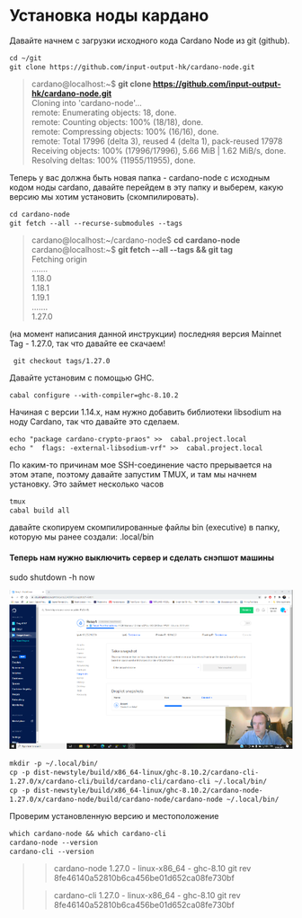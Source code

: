 # Установка ноды кардано

Давайте начнем с загрузки исходного кода Cardano Node из git \(github\).

```text
cd ~/git
git clone https://github.com/input-output-hk/cardano-node.git
```

> cardano@localhost:~$  **git clone https://github.com/input-output-hk/cardano-node.git**  
> Cloning into 'cardano-node'...  
> remote: Enumerating objects: 18, done.  
> remote: Counting objects: 100% \(18/18\), done.  
> remote: Compressing objects: 100% \(16/16\), done.  
> remote: Total 17996 \(delta 3\), reused 4 \(delta 1\), pack-reused 17978  
> Receiving objects: 100% \(17996/17996\), 5.66 MiB \| 1.62 MiB/s, done.  
> Resolving deltas: 100% \(11955/11955\), done.

Теперь у вас должна быть новая папка - cardano-node с исходным кодом ноды cardano, давайте перейдем в эту папку и выберем, какую версию мы хотим установить \(скомпилировать\).

```text
cd cardano-node
git fetch --all --recurse-submodules --tags
```



> cardano@localhost:~/cardano-node$ **cd** **cardano-node**  
> cardano@localhost:~$ **git fetch --all --tags && git tag**   
> Fetching origin  
> .......  
> 1.18.0  
> 1.18.1  
> 1.19.1  
> .......  
> 1.27.0

\(на момент написания данной инструкции\) последняя версия Mainnet Tag - 1.27.0, так что давайте ее скачаем!

```text
 git checkout tags/1.27.0
```

Давайте установим с помощью GHC.

```text
cabal configure --with-compiler=ghc-8.10.2
```

Начиная с версии 1.14.x, нам нужно добавить библиотеки libsodium на ноду Cardano, так что давайте это сделаем.

```text
echo "package cardano-crypto-praos" >>  cabal.project.local
echo "  flags: -external-libsodium-vrf" >>  cabal.project.local
```

По каким-то причинам мое SSH-соединение часто прерывается на этом этапе, поэтому давайте запустим TMUX, и там мы начнем установку. Это займет несколько часов

```text
tmux
cabal build all
```

давайте скопируем скомпилированные файлы bin \(executive\) в папку, которую мы ранее создали: .local/bin

#### Теперь нам нужно выключить сервер и сделать снэпшот машины

sudo shutdown -h now

![](.gitbook/assets/image%20%2817%29.png)

```text
mkdir -p ~/.local/bin/
cp -p dist-newstyle/build/x86_64-linux/ghc-8.10.2/cardano-cli-1.27.0/x/cardano-cli/build/cardano-cli/cardano-cli ~/.local/bin/
cp -p dist-newstyle/build/x86_64-linux/ghc-8.10.2/cardano-node-1.27.0/x/cardano-node/build/cardano-node/cardano-node ~/.local/bin/
```

Проверим установленную версию и местоположение

```text
which cardano-node && which cardano-cli
cardano-node --version
cardano-cli --version
```

> > cardano-node 1.27.0 - linux-x86\_64 - ghc-8.10 git rev 8fe46140a52810b6ca456be01d652ca08fe730bf
>
> > cardano-cli 1.27.0 - linux-x86\_64 - ghc-8.10 git rev 8fe46140a52810b6ca456be01d652ca08fe730bf

